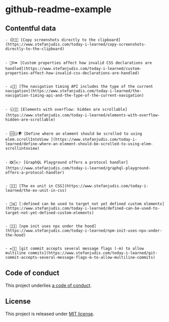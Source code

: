 # github-readme-example

## Contentful data












<!-- CONTENTFUL_START -->

    - 😥🚚🚖 [Copy screenshots directly to the clipboard](https://www.stefanjudis.com/today-i-learned/copy-screenshots-directly-to-the-clipboard)
  

    - 🐳©⏩ [Custom properties affect how invalid CSS declarations are handled](https://www.stefanjudis.com/today-i-learned/custom-properties-affect-how-invalid-css-declarations-are-handled)
  

    - ⚓️👄🗾 [The navigation timing API includes the type of the current navigation](https://www.stefanjudis.com/today-i-learned/the-navigation-timing-api-and-the-type-of-the-current-navigation)
  

    - 🕣🍯🔸 [Elements with overflow: hidden are scrollable](https://www.stefanjudis.com/today-i-learned/elements-with-overflow-hidden-are-scrollable)
  

    - 🆒🕟🌍 [Define where an element should be scrolled to using elem.scrollIntoView ](https://www.stefanjudis.com/today-i-learned/define-where-an-element-should-be-scrolled-to-using-elem-scrollintoview)
  

    - ❎🕔👉 [GraphQL Playground offers a protocol handler](https://www.stefanjudis.com/today-i-learned/graphql-playground-offers-a-protocol-handler)
  

    - 🚵🌼🍦 [The ex unit in CSS](https://www.stefanjudis.com/today-i-learned/the-ex-unit-in-css)
  

    - 👸♍️🚜 [:defined can be used to target not yet defined custom elements](https://www.stefanjudis.com/today-i-learned/defined-can-be-used-to-target-not-yet-defined-custom-elements)
  

    - 👝🎉🍩 [npm init uses npx under the hood](https://www.stefanjudis.com/today-i-learned/npm-init-uses-npx-under-the-hood)
  

    - ✒️🍎🍂 [git commit accepts several message flags (-m) to allow multiline commits](https://www.stefanjudis.com/today-i-learned/git-commit-accepts-several-message-flags-m-to-allow-multiline-commits)
  
<!-- CONTENTFUL_END -->
  
  
  
  
  
  
  
  
  
  
  

## Code of conduct

This project underlies [a code of conduct](./CODE-OF-CONDUCT.md).

## License

This project is released under [MIT license](./LICENSE).

